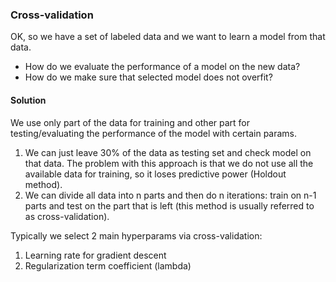 ### Cross-validation

OK, so we have a set of labeled data and we want to learn a model from that data. 
- How do we evaluate the performance of a model on the new data? 
- How do we make sure that selected model does not overfit?

#### Solution
We use only part of the data for training and other part for testing/evaluating the performance of the model with certain params.

1. We can just leave 30% of the data as testing set and check model on that data. The problem with this approach is that we do not use all the available data for training, so it loses predictive power (Holdout method).
2. We can divide all data into n parts and then do n iterations: train on n-1 parts and test on the part that is left (this method is usually referred to as cross-validation).

Typically we select 2 main hyperparams via cross-validation:
1. Learning rate for gradient descent
2. Regularization term coefficient (lambda)
